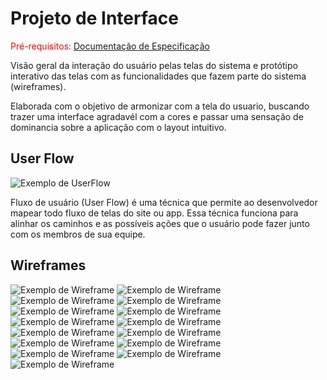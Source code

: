 
# Projeto de Interface

<span style="color:red">Pré-requisitos: <a href="2-Especificação do Projeto.md"> Documentação de Especificação</a></span>

Visão geral da interação do usuário pelas telas do sistema e protótipo interativo das telas com as funcionalidades que fazem parte do sistema (wireframes).

Elaborada com o objetivo de armonizar com a tela do usuario, buscando trazer uma interface agradavél com a cores e passar uma sensação de dominancia sobre a aplicação com o layout
intuitivo.

## User Flow

![Exemplo de UserFlow](img-eixo2/userflow.png)

Fluxo de usuário (User Flow) é uma técnica que permite ao desenvolvedor mapear todo fluxo de telas do site ou app. Essa técnica funciona para alinhar os caminhos e as possíveis ações que o usuário pode fazer junto com os membros de sua equipe.


## Wireframes

![Exemplo de Wireframe](img-eixo2/Login.png)
![Exemplo de Wireframe](img-eixo2/Cadastro.png)
![Exemplo de Wireframe](img/FichaDeTreinos.png)
![Exemplo de Wireframe](img/FichaDeTreinosDetalhes.png)
![Exemplo de Wireframe](img/FichaDeTreinosExercicios.png)
![Exemplo de Wireframe](img/FichaDeTreinosDeletar.png)
![Exemplo de Wireframe](img/FichaDietas.png)
![Exemplo de Wireframe](img/Dietas.png)
![Exemplo de Wireframe](img/DietasAdicionar.png)
![Exemplo de Wireframe](img/Excluir_Dieta.png)
![Exemplo de Wireframe](img-eixo2/AcademyExercicios.png)
![Exemplo de Wireframe](img-eixo2/AcademyDietas.png)
![Exemplo de Wireframe](img/Tarefas.png)
![Exemplo de Wireframe](img/TelaDeApresentação.png)
![Exemplo de Wireframe](img-eixo2/Perfil.png)
